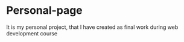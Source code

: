 # Personal-page
It is my personal project, that I have created as final work during web development course
